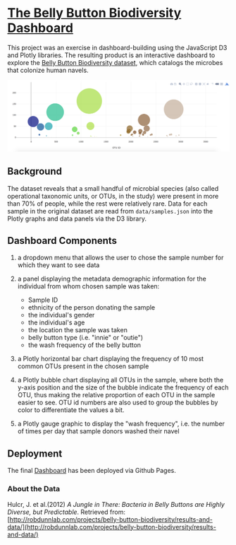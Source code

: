 # [The Belly Button Biodiversity Dashboard](https://patelpurvip.github.io/BellyButton-Microbe-Dashboard/)
This project was an exercise in dashboard-building using the JavaScript D3 and Plotly libraries. The resulting product is an interactive dashboard to explore the [Belly Button Biodiversity dataset](http://robdunnlab.com/projects/belly-button-biodiversity/), which catalogs the microbes that colonize human navels.

![Bubble Chart](Images/bubble_chart.png)

## Background
The dataset reveals that a small handful of microbial species (also called operational taxonomic units, or OTUs, in the study) were present in more than 70% of people, while the rest were relatively rare. Data for each sample in the original dataset are read from `data/samples.json` into the Plotly graphs and data panels via the D3 library. 

## Dashboard Components
1. a dropdown menu that allows the user to chose the sample number for which they want to see data

2. a panel displaying the metadata demographic information for the individual from whom chosen sample was taken:
    * Sample ID
    * ethnicity of the person donating the sample
    * the individual's gender
    * the individual's age
    * the location the sample was taken
    * belly button type (i.e. "innie" or "outie")
    * the wash frequency of the belly button

3. a Plotly horizontal bar chart displaying the frequency of 10 most common OTUs present in the chosen sample

4. a Plotly bubble chart displaying all OTUs in the sample, where both the y-axis position and the size of the bubble indicate the frequency of each OTU, thus making the relative proportion of each OTU in the sample easier to see. OTU id numbers are also used to group the bubbles by color to differentiate the values a bit. 

5. a Plotly gauge graphic to display the "wash frequency", i.e. the number of times per day that sample donors washed their navel

## Deployment
The final [Dashboard](https://patelpurvip.github.io/BellyButton-Microbe-Dashboard/) has been deployed via Github Pages.

### About the Data
Hulcr, J. et al.(2012) _A Jungle in There: Bacteria in Belly Buttons are Highly Diverse, but Predictable_. Retrieved from: [http://robdunnlab.com/projects/belly-button-biodiversity/results-and-data/](http://robdunnlab.com/projects/belly-button-biodiversity/results-and-data/)
